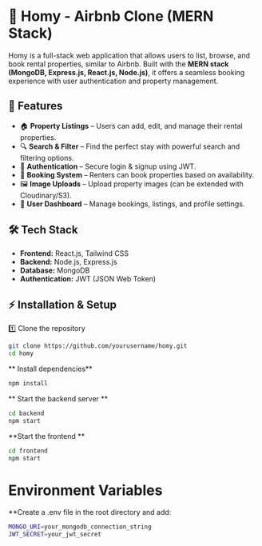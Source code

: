 # 🏡 Homy - Airbnb Clone (MERN Stack)

Homy is a full-stack web application that allows users to list, browse, and book rental properties, similar to Airbnb. Built with the **MERN stack (MongoDB, Express.js, React.js, Node.js)**, it offers a seamless booking experience with user authentication and property management.

## 🚀 Features

- 🏠 **Property Listings** – Users can add, edit, and manage their rental properties.  
- 🔍 **Search & Filter** – Find the perfect stay with powerful search and filtering options.  
- 🔑 **Authentication** – Secure login & signup using JWT.  
- 📅 **Booking System** – Renters can book properties based on availability.  
- 🖼 **Image Uploads** – Upload property images (can be extended with Cloudinary/S3).  
- 📌 **User Dashboard** – Manage bookings, listings, and profile settings.  

## 🛠 Tech Stack

- **Frontend:** React.js, Tailwind CSS  
- **Backend:** Node.js, Express.js  
- **Database:** MongoDB   
- **Authentication:** JWT (JSON Web Token)   

## ⚡ Installation & Setup  

1️⃣ Clone the repository  
```sh
git clone https://github.com/yourusername/homy.git
cd homy
```
** Install dependencies**
```sh
npm install
```
** Start the backend server **
```sh
cd backend
npm start
```
**Start the frontend **
```sh
cd frontend
npm start
```
# Environment Variables
 **Create a .env file in the root directory and add:
 ```sh
 MONGO_URI=your_mongodb_connection_string
JWT_SECRET=your_jwt_secret
```
